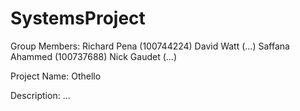 # SystemsProject

Group Members: 
Richard Pena (100744224)
David Watt (...)
Saffana Ahammed  (100737688)
Nick Gaudet (...)

Project Name: Othello

Description: ...
